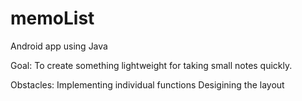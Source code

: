 # memoList

Android app using Java

Goal:
    To create something lightweight for taking small notes quickly.

Obstacles:
    Implementing individual functions
    Desigining the layout
